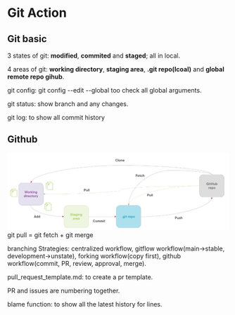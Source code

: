 # Git Action
## Git basic
3 states of git: **modified**, **commited** and **staged**; all in local.

4 areas of git: **working directory**, **staging area**, **.git repo(lcoal)** and **global remote repo gihub**.

git config: git config --edit --global too check all global arguments.

git status: show branch and any changes.

git log: to show all commit history
## Github
![image](gitFlow.png)
git pull = git fetch + git merge

branching Strategies: centralized workflow, gitflow workflow(main->stable, development->unstate), forking workflow(copy first), github workflow(commit, PR, review, approval, merge).

pull_request_template.md: to create a pr template.

PR and issues are numbering together. 

blame function: to show all the latest history for lines.
